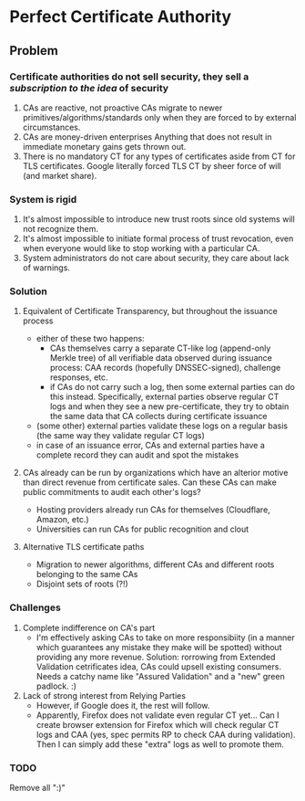 # Perfect Certificate Authority

## Problem

### Certificate authorities do not sell security, they sell a _subscription to the idea_ of security

1. CAs are reactive, not proactive
   CAs migrate to newer primitives/algorithms/standards only when they are forced to by external circumstances.
2. CAs are money-driven enterprises
   Anything that does not result in immediate monetary gains gets thrown out.
3. There is no mandatory CT for any types of certificates aside from CT for TLS certificates.
   Google literally forced TLS CT by sheer force of will (and market share).

### System is rigid

1. It's almost impossible to introduce new trust roots since old systems will not recognize them.
2. It's almost impossible to initiate formal process of trust revocation, even when everyone would like to stop working with a particular CA.
3. System administrators do not care about security, they care about lack of warnings.

### Solution

1. Equivalent of Certificate Transparency, but throughout the issuance process
   - either of these two happens:
     - CAs themselves carry a separate CT-like log (append-only Merkle tree) of all verifiable data observed during issuance process: CAA records (hopefully DNSSEC-signed), challenge responses, etc.
     - if CAs do not carry such a log, then some external parties can do this instead. Specifically, external parties observe regular CT logs and when they see a new pre-certificate, they try to obtain the same data that CA collects during certificate issuance
   - (some other) external parties validate these logs on a regular basis (the same way they validate regular CT logs)
   - in case of an issuance error, CAs and external parties have a complete record they can audit and spot the mistakes

2. CAs already can be run by organizations which have an alterior motive than direct revenue from certificate sales. Can these CAs can make public commitments to audit each other's logs?
   - Hosting providers already run CAs for themselves (Cloudflare, Amazon, etc.)
   - Universities can run CAs for public recognition and clout

3. Alternative TLS certificate paths
   - Migration to newer algorithms, different CAs and different roots belonging to the same CAs
   - Disjoint sets of roots (?!)

### Challenges
1. Complete indifference on CA's part
   - I'm effectively asking CAs to take on more responsibiity (in a manner which guarantees any mistake they make will be spotted) without providing any more revenue. Solution: rorrowing from Extended Validation cetrificates idea, CAs could upsell existing consumers. Needs a catchy name like "Assured Validation" and a "new" green padlock. :)
2. Lack of strong interest from Relying Parties
   - However, if Google does it, the rest will follow.
   - Apparently, Firefox does not validate even regular CT yet... Can I create browser extension for Firefox which will check regular CT logs and CAA (yes, spec permits RP to check CAA during validation). Then I can simply add these "extra" logs as well to promote them.

### TODO
Remove all ":)"